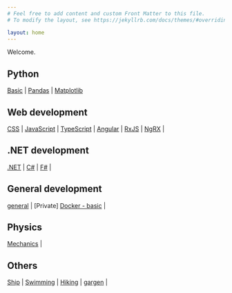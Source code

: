 ```yaml
---
# Feel free to add content and custom Front Matter to this file.
# To modify the layout, see https://jekyllrb.com/docs/themes/#overriding-theme-defaults

layout: home
---
```

Welcome. 

## Python
[Basic](/pages/python-basic.md) | 
[Pandas](/pages/python-pandas.md) | 
[Matplotlib](/pages/python-matplotlib.md)

## Web development
[CSS](/pages/css.md) | 
[JavaScript](/pages/javascript.md) | 
[TypeScript](/pages/typescript.md) | 
[Angular](/pages/angular.md) | 
[RxJS](/pages/rxjs.md) | 
[NgRX](/pages/ngrx.md) |

## .NET development
[.NET](/pages/dotnet.md) | 
[C#](/pages/csharp.md) |
[F#](/pages/fsharp.md) |

## General development
[general](/pages/general-dev.md) | 
[Private] [Docker - basic](/pages/private/docker-basic) | 

## Physics
[Mechanics](/pages/mechanics.md) | 

## Others
[Ship](/pages/ship.md) | 
[Swimming](/pages/swimming.md) | 
[Hiking](/pages/hiking.md) | 
[gargen](/pages/garden.md) | 
